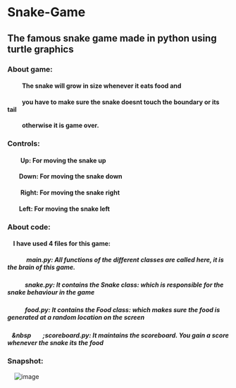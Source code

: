 # Snake-Game

## The famous snake game made in python using turtle graphics

### About game:
####     &nbsp;&nbsp;&nbsp;&nbsp;  &nbsp;&nbsp;&nbsp;&nbsp; The snake will grow in size whenever it eats food and
####        &nbsp;&nbsp;&nbsp;&nbsp;    &nbsp;&nbsp;&nbsp;&nbsp;     you have to make sure the snake doesnt touch the boundary or its tail
####     &nbsp;&nbsp;&nbsp;&nbsp;      &nbsp;&nbsp;&nbsp;&nbsp;      otherwise it is game over.

### Controls:
#### &nbsp;&nbsp;&nbsp;&nbsp; &nbsp;&nbsp;&nbsp;&nbsp;Up: For moving the snake up
#### &nbsp;&nbsp;&nbsp;&nbsp;&nbsp;&nbsp;&nbsp;&nbsp;Down: For moving the snake down
#### &nbsp;&nbsp;&nbsp;&nbsp;&nbsp;&nbsp;&nbsp;&nbsp; Right: For moving the snake right
#### &nbsp;&nbsp;&nbsp;&nbsp;&nbsp;&nbsp;&nbsp;&nbsp;Left: For moving the snake left

### About code:
#### &nbsp;&nbsp;&nbsp;&nbsp;I have used 4 files for this game:
##### &nbsp;&nbsp;&nbsp;&nbsp;&nbsp;&nbsp;&nbsp;&nbsp;&nbsp;&nbsp;&nbsp;&nbsp; main.py: All functions of the different classes are called here, it is the brain of this game.
##### &nbsp;&nbsp;&nbsp;&nbsp;&nbsp;&nbsp;&nbsp;&nbsp;&nbsp;&nbsp;&nbsp;&nbsp;snake.py: It contains the Snake class: which is responsible for the snake behaviour in the game
##### &nbsp;&nbsp;&nbsp;&nbsp;&nbsp;&nbsp;&nbsp;&nbsp;&nbsp;&nbsp;&nbsp;&nbsp;food.py: It contains the Food class: which makes sure the food is generated at a random location on the screen
##### &nbsp;&nbsp;&nbsp;&nbsp&nbsp;&nbsp;&nbsp;&nbsp;&nbsp;&nbsp;&nbsp;&nbsp;;scoreboard.py: It maintains the scoreboard. You gain a score whenever the snake its the food

### Snapshot:
&nbsp;&nbsp;&nbsp;&nbsp;![image](https://user-images.githubusercontent.com/54039581/121778603-3d20a200-cbb5-11eb-867a-5bc5d4e8f23e.png)
